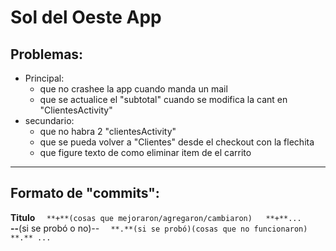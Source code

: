 # Sol del Oeste App
## Problemas:
* Principal:  
  - que no crashee la app cuando manda un mail
  - que se actualice el "subtotal" cuando se modifica la cant en "ClientesActivity"
* secundario:  
  - que no habra 2 "clientesActivity"
  - que se pueda volver a "Clientes" desde el checkout con la flechita
  - que figure texto de como eliminar item de el carrito
  
-------------------------------------------------------------------------------------------------

## Formato de "commits":  
**Titulo**  ```  
**+**(cosas que mejoraron/agregaron/cambiaron)  
**+**...  ```  
**--**(si se probó o no)_--_  ```  
**.**(si se probó)(cosas que no funcionaron)  
**.** ...  ```
